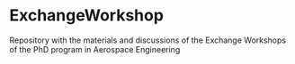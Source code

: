 # ExchangeWorkshop
Repository with the materials and discussions of the Exchange Workshops of the PhD program in Aerospace Engineering
